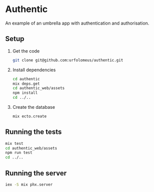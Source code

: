 # Authentic

An example of an umbrella app with authentication and authorisation.

## Setup

1. Get the code

   ```bash
   git clone git@github.com:urfolomeus/authentic.git
   ```

2. Install dependencies

   ```bash
   cd authentic
   mix deps.get
   cd authentic_web/assets
   npm install
   cd ../..
   ```

3. Create the database

   ```bash
   mix ecto.create
   ```

## Running the tests

```bash
mix test
cd authentic_web/assets
npm run test
cd ../..
```

## Running the server

```bash
iex -S mix phx.server
```
